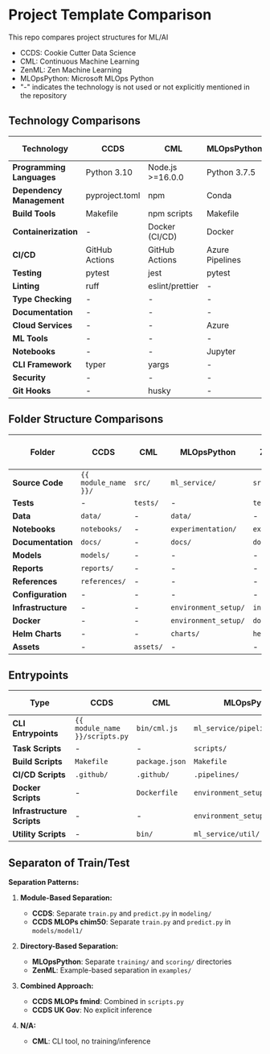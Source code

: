 # Project Template Comparison

This repo compares project structures for ML/AI

- CCDS: Cookie Cutter Data Science
- CML: Continuous Machine Learning
- ZenML: Zen Machine Learning
- MLOpsPython: Microsoft MLOps Python
- "-" indicates the technology is not used or not explicitly mentioned in the repository


## Technology Comparisons
| Technology | CCDS | CML | MLOpsPython | ZenML | CCDS UK Gov | CCDS MLOPs fmind | CCDS MLOPs chim50 |
|------------|------|-----|-------------|-------|-------------|-------------------|-------------------|
| **Programming Languages** | Python 3.10 | Node.js >=16.0.0 | Python 3.7.5 | Python >=3.9, <3.13 | Python 3 | Python 3.13 | Python 3 |
| **Dependency Management** | pyproject.toml | npm | Conda | Poetry | requirements.txt | pyproject.toml | requirements.txt |
| **Build Tools** | Makefile | npm scripts | Makefile | Poetry | Makefile | just | Makefile |
| **Containerization** | - | Docker (CI/CD) | Docker | Docker | - | Docker | - |
| **CI/CD** | GitHub Actions | GitHub Actions | Azure Pipelines | GitHub Actions | GitHub Actions | GitHub Actions | GitHub Actions |
| **Testing** | pytest | jest | pytest | pytest | - | pytest | - |
| **Linting** | ruff | eslint/prettier | - | ruff | flake8 | ruff | flake8 |
| **Type Checking** | - | - | - | mypy | - | mypy | - |
| **Documentation** | - | - | - | mkdocs | Sphinx | pdoc | - |
| **Cloud Services** | - | - | Azure | AWS/GCP/Azure | AWS S3 | - | AWS S3 |
| **ML Tools** | - | - | - | - | - | mlflow | - |
| **Notebooks** | - | - | Jupyter | Jupyter | - | ipykernel | - |
| **CLI Framework** | typer | yargs | - | click | click | - | - |
| **Security** | - | - | - | bandit | detect-secrets | bandit | - |
| **Git Hooks** | - | husky | - | pre-commit | pre-commit | pre-commit | - |


## Folder Structure Comparisons

| Folder | CCDS | CML | MLOpsPython | ZenML | CCDS UK Gov | CCDS MLOPs fmind | CCDS MLOPs chim50 |
|--------|------|-----|-------------|-------|-------------|-------------------|-------------------|
| **Source Code** | `{{ module_name }}/` | `src/` | `ml_service/` | `src/zenml/` | `src/` | `src/` | `src/` |
| **Tests** | - | `tests/` | - | `tests/` | - | `tests/` | - |
| **Data** | `data/` | - | `data/` | - | `data/` | `data/` | `data/` |
| **Notebooks** | `notebooks/` | - | `experimentation/` | `examples/` | `notebooks/` | `notebooks/` | `notebooks/` |
| **Documentation** | `docs/` | - | `docs/` | `docs/` | `docs/` | `docs/` | `docs/` |
| **Models** | `models/` | - | - | - | `models/` | - | `models/` |
| **Reports** | `reports/` | - | - | - | `reports/` | `outputs/` | `reports/` |
| **References** | `references/` | - | - | - | `references/` | - | - |
| **Configuration** | - | - | - | - | - | `confs/` | `configs/` |
| **Infrastructure** | - | - | `environment_setup/` | `infra/` | - | - | - |
| **Docker** | - | - | `environment_setup/` | `docker/` | - | - | - |
| **Helm Charts** | - | - | `charts/` | `helm/` | - | - | - |
| **Assets** | - | `assets/` | - | - | - | - | - |


## Entrypoints

| Type | CCDS | CML | MLOpsPython | ZenML | CCDS UK Gov | CCDS MLOPs fmind | CCDS MLOPs chim50 |
|------|------|-----|-------------|-------|-------------|-------------------|-------------------|
| **CLI Entrypoints** | `{{ module_name }}/scripts.py` | `bin/cml.js` | `ml_service/pipelines/*.py` | `src/zenml/cli/cli.py` | `src/make_*` | `src/{{ project_name }}/scripts.py` | `src/data/*.py` |
| **Task Scripts** | - | - | `scripts/` | `scripts/` | - | `tasks/*.just` | - |
| **Build Scripts** | `Makefile` | `package.json` | `Makefile` | `pyproject.toml` | `Makefile` | `justfile` | `Makefile` |
| **CI/CD Scripts** | `.github/` | `.github/` | `.pipelines/` | `.github/` | `.github/` | `.github/` | `.github/` |
| **Docker Scripts** | - | `Dockerfile` | `environment_setup/Dockerfile` | `docker/*.Dockerfile` | - | `Dockerfile` | - |
| **Infrastructure Scripts** | - | - | `environment_setup/*.yml` | `infra/` | - | - | - |
| **Utility Scripts** | - | `bin/` | `ml_service/util/` | `scripts/` | `src/tools/` | - | - |



## Separaton of Train/Test

**Separation Patterns:**

1. **Module-Based Separation:**
   - **CCDS**: Separate `train.py` and `predict.py` in `modeling/`
   - **CCDS MLOPs chim50**: Separate `train.py` and `predict.py` in `models/model1/`

2. **Directory-Based Separation:**
   - **MLOpsPython**: Separate `training/` and `scoring/` directories
   - **ZenML**: Example-based separation in `examples/`

3. **Combined Approach:**
   - **CCDS MLOPs fmind**: Combined in `scripts.py`
   - **CCDS UK Gov**: No explicit inference

4. **N/A:**
   - **CML**: CLI tool, no training/inference
